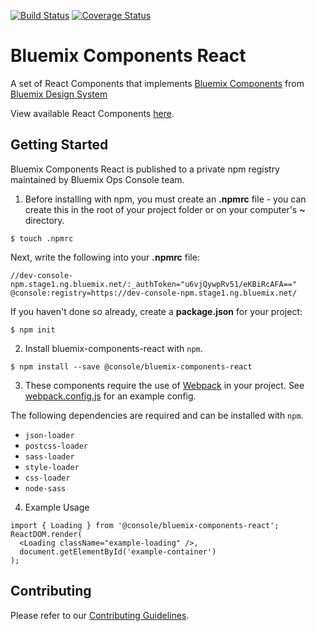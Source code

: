 [![Build Status](https://travis.ibm.com/Bluemix/bluemix-components-react.svg?token=rxygQXh19ShfmuUT1G3v&branch=master)](https://travis.ibm.com/Bluemix/bluemix-components-react)
[![Coverage Status](https://pages.github.ibm.com/Bluemix/bluemix-components-react/coverage/badge.svg)](https://pages.github.ibm.com/Bluemix/bluemix-components-react/coverage/lcov-report/index.html)

# Bluemix Components React

A set of React Components that implements [Bluemix Components](https://github.ibm.com/Bluemix/bluemix-components) from [Bluemix Design System](http://design-system.stage1.mybluemix.net/)

View available React Components [here](https://pages.github.ibm.com/Bluemix/bluemix-components-react/).

## Getting Started
Bluemix Components React is published to a private npm registry maintained by Bluemix Ops Console team.

1. Before installing with npm,
you must create an **.npmrc** file - you can create this in the root of your project folder or on your computer's **~** directory.

  ```
  $ touch .npmrc
  ```

  Next, write the following into your **.npmrc** file:

  ```
  //dev-console-npm.stage1.ng.bluemix.net/:_authToken="u6vjQywpRv51/eKBiRcAFA=="
  @console:registry=https://dev-console-npm.stage1.ng.bluemix.net/
  ```

  If you haven't done so already, create a **package.json** for your project:

  ```
  $ npm init
  ```

2. Install bluemix-components-react with `npm`.

  ```
  $ npm install --save @console/bluemix-components-react
  ```

3. These components require the use of
[Webpack](http://webpack.github.io/docs/tutorials/getting-started/) in your project.
See [webpack.config.js](https://github.ibm.com/Bluemix/bluemix-components-react/blob/master/.storybook/webpack.config.js) for an example config.

  The following dependencies are required and can be installed with `npm`.

  - `json-loader`
  - `postcss-loader`
  - `sass-loader`
  - `style-loader`
  - `css-loader`
  - `node-sass`

4. Example Usage
  ```
  import { Loading } from '@console/bluemix-components-react';
  ReactDOM.render(
    <Loading className="example-loading" />,
    document.getElementById('example-container')
  );
  ```

## Contributing

Please refer to our [Contributing Guidelines](https://github.ibm.com/Bluemix/bluemix-components-react/blob/master/CONTRIBUTING.md).
